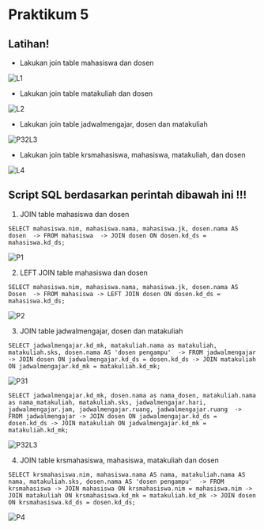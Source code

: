 # Praktikum 5

## Latihan!

- Lakukan join table mahasiswa dan dosen

![L1](foto/L1.png)

- Lakukan join table matakuliah dan dosen

![L2](foto/L2.png)

- Lakukan join table jadwalmengajar, dosen dan matakuliah

![P32L3](foto/P32L3.png)

- Lakukan join table krsmahasiswa, mahasiswa, matakuliah, dan dosen

![L4](foto/L4.png)

## Script SQL berdasarkan perintah dibawah ini !!!

1. JOIN table mahasiswa dan dosen

`SELECT mahasiswa.nim, mahasiswa.nama, mahasiswa.jk, dosen.nama AS dosen 
-> FROM mahasiswa 
-> JOIN dosen ON dosen.kd_ds = mahasiswa.kd_ds;`

![P1](foto/P1.png)

2. LEFT JOIN table mahasiswa dan dosen

`SELECT mahasiswa.nim, mahasiswa.nama, mahasiswa.jk, dosen.nama AS Dosen 
-> FROM mahasiswa
-> LEFT JOIN dosen ON dosen.kd_ds = mahasiswa.kd_ds;`

![P2](foto/P2.png)

3. JOIN table jadwalmengajar, dosen dan matakuliah

`SELECT jadwalmengajar.kd_mk, matakuliah.nama as matakuliah, matakuliah.sks, dosen.nama AS 'dosen pengampu' 
-> FROM jadwalmengajar
-> JOIN dosen ON jadwalmengajar.kd_ds = dosen.kd_ds
-> JOIN matakuliah ON jadwalmengajar.kd_mk = matakuliah.kd_mk;`

![P31](foto/P31.png)

`SELECT jadwalmengajar.kd_mk, dosen.nama as nama_dosen, matakuliah.nama as nama_matakuliah, matakuliah.sks, jadwalmengajar.hari, jadwalmengajar.jam, jadwalmengajar.ruang, jadwalmengajar.ruang 
-> FROM jadwalmengajar
-> JOIN dosen ON jadwalmengajar.kd_ds = dosen.kd_ds
-> JOIN matakuliah ON jadwalmengajar.kd_mk = matakuliah.kd_mk;`

![P32L3](foto/P32L3.png)

4. JOIN table krsmahasiswa, mahasiswa, matakuliah dan dosen

`SELECT krsmahasiswa.nim, mahasiswa.nama AS nama, matakuliah.nama AS nama, matakuliah.sks, dosen.nama AS 'dosen pengampu' 
-> FROM krsmahasiswa
-> JOIN mahasiswa ON krsmahasiswa.nim = mahasiswa.nim
-> JOIN matakuliah ON krsmahasiswa.kd_mk = matakuliah.kd_mk
-> JOIN dosen ON krsmahasiswa.kd_ds = dosen.kd_ds;`

![P4](foto/P4.png)
